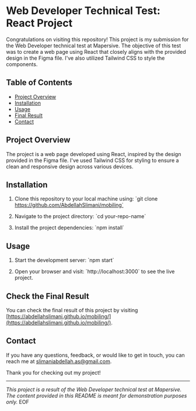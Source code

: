# Web Developer Technical Test: React Project

Congratulations on visiting this repository! This project is my submission for the Web Developer technical test at Mapersive. The objective of this test was to create a web page using React that closely aligns with the provided design in the Figma file. I've also utilized Tailwind CSS to style the components.

## Table of Contents
- [Project Overview](#project-overview)
- [Installation](#installation)
- [Usage](#usage)
- [Final Result](#check-the-final-result)
- [Contact](#contact)

## Project Overview

The project is a web page developed using React, inspired by the design provided in the Figma file. I've used Tailwind CSS for styling to ensure a clean and responsive design across various devices.

## Installation

1. Clone this repository to your local machine using:
   \`git clone https://github.com/AbdellahSlimani/mobiling`

2. Navigate to the project directory:
   \`cd your-repo-name\`

3. Install the project dependencies:
   \`npm install\`

## Usage

1. Start the development server:
   \`npm start\`

2. Open your browser and visit: \`http://localhost:3000\` to see the live project.

## Check the Final Result

You can check the final result of this project by visiting [https://abdellahslimani.github.io/mobiling/](https://abdellahslimani.github.io/mobiling/).

## Contact

If you have any questions, feedback, or would like to get in touch, you can reach me at [slimaniabdellah.as@gmail.com](mailto:slimaniabdellah.as@gmail.com).

Thank you for checking out my project!

---

*This project is a result of the Web Developer technical test at Mapersive. The content provided in this README is meant for demonstration purposes only.*
EOF
